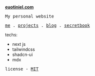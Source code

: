 
**[euotiniel.com](https://eotiniel.com)**

 <samp>My personal website</samp>

<p align="">
  <samp>
    <a href="https://euotiniel.com/">me</a> .
    <a href="https://euotiniel.com/projects">projects</a> .
    <a href="https://euotiniel.com/blog">blog</a> .
    <a href="https://euotiniel.com/secretbook">secretbook</a> 
  </samp>
</p>

techs:
<br />
- next js 
- tailwindcss
- shadcn-ui
- mdx

<samp>license - <a href='./LICENSE'>MIT</a></samp>
